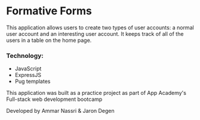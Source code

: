 # Formative Forms

This application allows users to create two types of user accounts: a normal user account and an interesting user account. It keeps track of all of the users in a table on the home page.

### Technology:
* JavaScript
* ExpressJS
* Pug templates

This application was built as a practice project as part of App Academy's Full-stack web development bootcamp

Developed by Ammar Nassri & Jaron Degen
